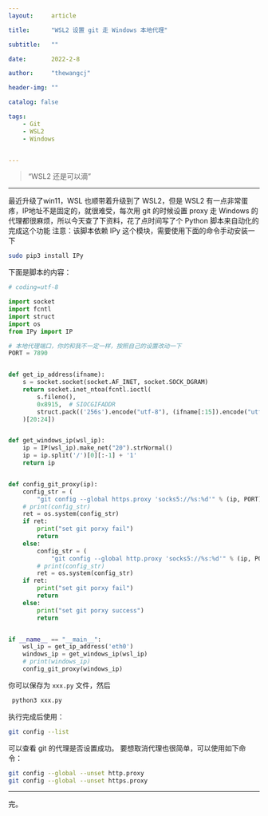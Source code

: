 ```yaml
---
layout:     article

title:      "WSL2 设置 git 走 Windows 本地代理"

subtitle:   ""

date:       2022-2-8

author:     "thewangcj"

header-img: ""

catalog: false

tags:
    - Git 
    - WSL2 
    - Windows


---
```


> “WSL2 还是可以滴”

------

<!--more-->
最近升级了win11，WSL 也顺带着升级到了 WSL2，但是 WSL2 有一点非常蛋疼，IP地址不是固定的，就很难受，每次用 git 的时候设置 proxy 走 Windows 的代理都很麻烦，所以今天查了下资料，花了点时间写了个 Python 脚本来自动化的完成这个功能
注意：该脚本依赖 IPy 这个模块，需要使用下面的命令手动安装一下
```bash
sudo pip3 install IPy
```
下面是脚本的内容：
```python
# coding=utf-8

import socket
import fcntl
import struct
import os
from IPy import IP

# 本地代理端口，你的和我不一定一样，按照自己的设置改动一下
PORT = 7890


def get_ip_address(ifname):
    s = socket.socket(socket.AF_INET, socket.SOCK_DGRAM)
    return socket.inet_ntoa(fcntl.ioctl(
        s.fileno(),
        0x8915,  # SIOCGIFADDR
        struct.pack(('256s').encode("utf-8"), (ifname[:15]).encode("utf-8"))
    )[20:24])


def get_windows_ip(wsl_ip):
    ip = IP(wsl_ip).make_net("20").strNormal()
    ip = ip.split('/')[0][:-1] + '1'
    return ip


def config_git_proxy(ip):
    config_str = (
        "git config --global https.proxy 'socks5://%s:%d'" % (ip, PORT))
    # print(config_str)
    ret = os.system(config_str)
    if ret:
        print("set git porxy fail")
        return
    else:
        config_str = (
            "git config --global http.proxy 'socks5://%s:%d'" % (ip, PORT))
        # print(config_str)
        ret = os.system(config_str)
    if ret:
        print("set git porxy fail")
        return
    else:
        print("set git porxy success")
        return


if __name__ == "__main__":
    wsl_ip = get_ip_address('eth0')
    windows_ip = get_windows_ip(wsl_ip)
    # print(windows_ip)
    config_git_proxy(windows_ip)

```
你可以保存为 `xxx.py` 文件，然后
```bash
 python3 xxx.py
 ```
执行完成后使用：
```bash
git config --list
```
可以查看 git 的代理是否设置成功。
要想取消代理也很简单，可以使用如下命令：
```bash
git config --global --unset http.proxy
git config --global --unset https.proxy
```
---
完。
